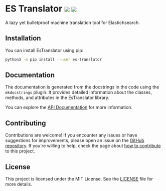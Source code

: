 # ES Translator [![](https://img.shields.io/github/actions/workflow/status/icij/es-translator/main.yml)](https://github.com/ICIJ/es-translator/actions) [![](https://img.shields.io/pypi/pyversions/es-translator)](https://pypi.org/project/es-translator/) 

A lazy yet bulletproof machine translation tool for Elastichsearch.

## Installation

You can install EsTranslator using pip:

```bash
python3 -m pip install --user es-translator
```

## Documentation

The documentation is generated from the docstrings in the code using the `mkdocstrings` plugin. It provides detailed information about the classes, methods, and attributes in the EsTranslator library.

You can explore the [API Documentation](api.md) for more information.

## Contributing

Contributions are welcome! If you encounter any issues or have suggestions for improvements, please open an issue on the [GitHub repository](https://github.com/icij/es-translator). If you're willing to help, check the page about [how to contribute](contributing.md) to this project.

## License

This project is licensed under the MIT License. See the [LICENSE](https://github.com/icij/es-translator/blob/main/LICENSE.txt) file for more details.
